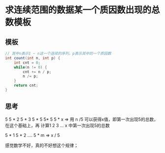 # 求连续范围的数据某一个质因数出现的总数模板


## 模板
```java
// 其中n表示1 ~ n这一个连续的序列，p表示其中的一个质因数
int count(int n, int p) {
    int cnt = 0;
    while(n != 0) {
        cnt += n / p;
        n /= p;
    }
    return cnt;
}
```

## 思考
5 5 * 2 5 * 3 5 * 5  5* 5  5 * x  => 用 n /5 可以获得x值，即第一次出现5的总数，在这个基础上，再 计算1 2 3 ... x 中第一次出现5的总数

5 * 1 5 * 2 .... 5 * m => x / 5

感觉数学不好，真的不好想这个规律；